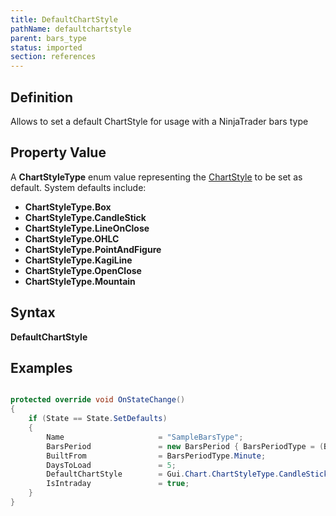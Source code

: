 ```yaml
---
title: DefaultChartStyle
pathName: defaultchartstyle
parent: bars_type
status: imported
section: references
---
```


## Definition

Allows to set a default ChartStyle for usage with a NinjaTrader bars type

## Property Value

A **ChartStyleType** enum value representing the [ChartStyle](chartstyletype) to be set as default. System defaults include:

* **ChartStyleType.Box**
* **ChartStyleType.CandleStick**
* **ChartStyleType.LineOnClose**
* **ChartStyleType.OHLC**
* **ChartStyleType.PointAndFigure**
* **ChartStyleType.KagiLine**
* **ChartStyleType.OpenClose**
* **ChartStyleType.Mountain**

## Syntax

**DefaultChartStyle**

## Examples

```csharp

protected override void OnStateChange()
{
    if (State == State.SetDefaults)
    {
        Name                     = "SampleBarsType";
        BarsPeriod               = new BarsPeriod { BarsPeriodType = (BarsPeriodType) 15, BarsPeriodTypeName = "SampleBarsType(15)", Value = 1 };
        BuiltFrom                = BarsPeriodType.Minute;
        DaysToLoad               = 5;
        DefaultChartStyle        = Gui.Chart.ChartStyleType.CandleStick;
        IsIntraday               = true;
    }
}
```
